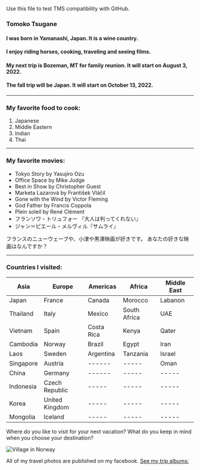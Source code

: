 <notlocalize> Use this file to test TMS compatibility with GitHub. </notlocalize>

### Tomoko Tsugane

#### I was born in Yamanashi, Japan. It is a wine country.
#### I enjoy riding horses, cooking, traveling and seeing films.
#### My next trip is Bozeman, MT for family reunion. It will start on August 3, 2022.
#### The fall trip will be Japan. It will start on October 13, 2022.

---

### My favorite food to cook:

1. Japanese
2. Middle Eastern
3. Indian
4. Thai

---

### My favorite movies:

- Tokyo Story by Yasujiro Ozu
- Office Space by Mike Judge
- Best in Show by Christopher Guest
- Marketa Lazarová by František Vláčil
- Gone with the Wind by Victor Fleming
- God Father by Francis Coppola
- Plein soleil by René Clément
- フランソワ・トリュフォー 『大人は判ってくれない』
- ジャン＝ピエール・メルヴィル『サムライ』

フランスのニューウェーブや、小津や黒澤映画が好きです。 あなたの好きな映画はなんですか？

---

### Countries I visited:

| Asia      | Europe         | Americas   | Africa       | Middle East |
| --------- | -------------- | ---------- | ------------ | ----------- |
| Japan     | France         | Canada     | Morocco      | Labanon     |
| Thailand  | Italy          | Mexico     | South Africa | UAE         |
| Vietnam   | Spain          | Costa Rica | Kenya        | Qater       |
| Cambodia  | Norway         | Brazil     | Egypt        | Iran        |
| Laos      | Sweden         | Argentina  | Tanzania     | Israel      |
| Singapore | Austria        | ------     | -----        | Oman        |
| China     | Germany        | ------     | -----        | -----       |
| Indonesia | Czech Republic | -----      | -----        | -----       |
| Korea     | United Kingdom | -----      | -----        | -----       |
| Mongolia  | Iceland        | -----      | -----        | -----       |

Where do you like to visit for your next vacation? What do you keep in mind when you choose your destination?

![Village in Norway](https://scontent-sea1-1.xx.fbcdn.net/v/t1.6435-9/68543886_10157705280239916_3227386744320032768_n.jpg?_nc_cat=103&ccb=1-7&_nc_sid=cdbe9c&_nc_ohc=l1jUFB4wjV0AX_bEJbZ&tn=UbFy1T7m7IVFCrKM&_nc_ht=scontent-sea1-1.xx&oh=00_AT-z8uWJoDUpe90MAWe8Io14c8k-6u8wDfdPXeMYwx4EQw&oe=6300D31A)

All of my travel photos are published on my facebook. [See my trip albums: ](https://www.facebook.com/tomoko.tsugane.5/photos_albums)
